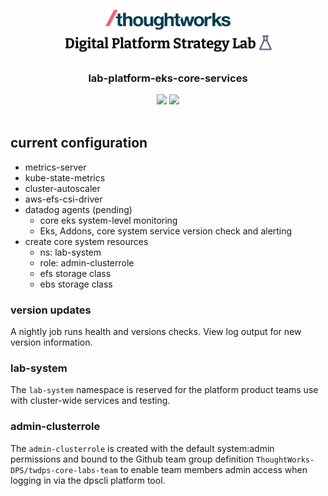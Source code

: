 <div align="center">
	<p>
		<img alt="Thoughtworks Logo" src="https://raw.githubusercontent.com/ThoughtWorks-DPS/static/master/thoughtworks_flamingo_wave.png?sanitize=true" width=200 />
    <br />
		<img alt="DPS Title" src="https://raw.githubusercontent.com/ThoughtWorks-DPS/static/master/dps_lab_title.png?sanitize=true" width=350/>
	</p>
  <h3>lab-platform-eks-core-services</h3>
    <a href="https://app.circleci.com/pipelines/github/ThoughtWorks-DPS/lab-platform-eks-core-services"><img src="https://circleci.com/gh/ThoughtWorks-DPS/lab-platform-eks-core-services.svg?style=shield"></a> <a href="https://opensource.org/licenses/MIT"><img src="https://img.shields.io/badge/license-MIT-blue.svg"></a>
</div>
<br />

## current configuration

* metrics-server
* kube-state-metrics
* cluster-autoscaler
* aws-efs-csi-driver
* datadog agents (pending)
  * core eks system-level monitoring
  * Eks, Addons, core system service version check and alerting
* create core system resources
  * ns: lab-system
  * role: admin-clusterrole
  * efs storage class
  * ebs storage class

### version updates

A nightly job runs health and versions checks. View log output for new version information.  

### lab-system

The `lab-system` namespace is reserved for the platform product teams use with cluster-wide services and testing.  

### admin-clusterrole

The `admin-clusterrole` is created with the default system:admin permissions and bound to the Github team group definition `ThoughtWorks-DPS/twdps-core-labs-team` to enable team members admin access when logging in via the dpscli platform tool.  
